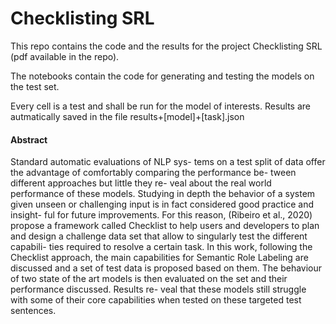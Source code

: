 # Checklisting SRL

This repo contains the code and the results for the project Checklisting SRL (pdf available in the repo).


The notebooks contain the code for generating and testing the models on the test set.

Every cell is a test and shall be run for the model of interests. Results are autmatically saved in the file results+[model]+[task].json



#### Abstract
Standard automatic evaluations of NLP sys-
tems on a test split of data offer the advantage
of comfortably comparing the performance be-
tween different approaches but little they re-
veal about the real world performance of these
models. Studying in depth the behavior of a
system given unseen or challenging input is
in fact considered good practice and insight-
ful for future improvements. For this reason,
(Ribeiro et al., 2020) propose a framework
called Checklist to help users and developers
to plan and design a challenge data set that
allow to singularly test the different capabili-
ties required to resolve a certain task. In this
work, following the Checklist approach, the
main capabilities for Semantic Role Labeling
are discussed and a set of test data is proposed
based on them. The behaviour of two state
of the art models is then evaluated on the set
and their performance discussed. Results re-
veal that these models still struggle with some
of their core capabilities when tested on these
targeted test sentences.

